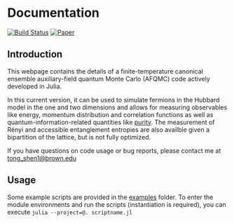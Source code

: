 # Documentation  
[![Build Status](https://github.com/TongSericus/CanEnsAFQMC/actions/workflows/CI.yml/badge.svg?branch=master)](https://github.com/TongSericus/CanEnsAFQMC/actions/workflows/CI.yml?query=branch%3Amaster)
[![Paper](https://img.shields.io/badge/paper-arXiv%3A2212.08654-B31B1B.svg)](https://arxiv.org/abs/2212.08654)

## Introduction 

This webpage contains the details of a finite-temperature canonical ensemble auxiliary-field quantum Monte Carlo (AFQMC) code actively developed in Julia.

In this current version, it can be used to simulate fermions in the Hubbard model in the one and two dimensions and allows for measuring observables like energy, momentum distribution and correlation functions as well as quantum-information-related quantities like [purity](https://github.com/TongSericus/CanEnsAFQMC/tree/master/examples/job_purity_ce.jl). The measurement of Rényi and accessible entanglement entropies are also availble given a bipartition of the lattice, but is not fully optimized.

If you have questions on code usage or bug reports, please contact me at tong_shen1@brown.edu

## Usage

Some example scripts are provided in the [examples](https://github.com/TongSericus/CanEnsAFQMC/tree/master/examples) folder. To enter the module environments and run the scripts (instantiation is required), you can execute `julia --project=@. scriptname.jl`

